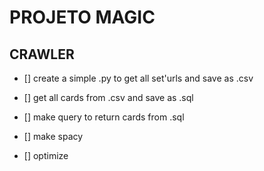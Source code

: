 # PROJETO MAGIC

## CRAWLER

- [] create a simple .py to get all set'urls and save as .csv

- [] get all cards from .csv and save as .sql

- [] make query to return cards from .sql

- [] make spacy

- [] optimize